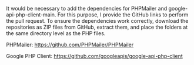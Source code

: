 It would be necessary to add the dependencies for PHPMailer and google-api-php-client-main. For this purpose, I provide the GitHub links to perform the pull request.
To ensure the dependencies work correctly, download the repositories as ZIP files from GitHub, extract them, and place the folders at the same directory level as the PHP files.

PHPMailer:
https://github.com/PHPMailer/PHPMailer

Google PHP Client:
https://github.com/googleapis/google-api-php-client

